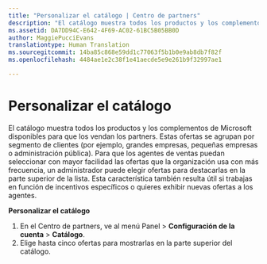 ```yaml
---
title: "Personalizar el catálogo | Centro de partners"
description: "El catálogo muestra todos los productos y los complementos de Microsoft disponibles para que los vendan los partners."
ms.assetid: DA7DD94C-E642-4F69-AC02-61BC5B05BB0D
author: MaggiePucciEvans
translationtype: Human Translation
ms.sourcegitcommit: 14ba85c868e59dd1c77063f5b1b0e9ab8db7f82f
ms.openlocfilehash: 4484ae1e2c38f1e41aecde5e9e261b9f32997ae1

---
```


# Personalizar el catálogo


El catálogo muestra todos los productos y los complementos de Microsoft disponibles para que los vendan los partners. Estas ofertas se agrupan por segmento de clientes (por ejemplo, grandes empresas, pequeñas empresas o administración pública). Para que los agentes de ventas puedan seleccionar con mayor facilidad las ofertas que la organización usa con más frecuencia, un administrador puede elegir ofertas para destacarlas en la parte superior de la lista. Esta característica también resulta útil si trabajas en función de incentivos específicos o quieres exhibir nuevas ofertas a los agentes.

**Personalizar el catálogo**

1.  En el Centro de partners, ve al menú Panel &gt; **Configuración de la cuenta** &gt; **Catálogo**.
2.  Elige hasta cinco ofertas para mostrarlas en la parte superior del catálogo.

 

 






<!--HONumber=Nov16_HO4-->


